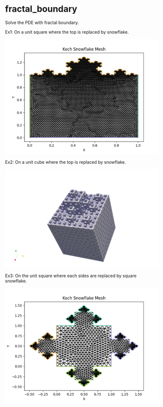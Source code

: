 # fractal_boundary
Solve the PDE with fractal boundary. 

Ex1: On a unit square where the top is replaced by snowflake. 

![top edged with 4 iterations](/Ex1_square_top_snowflake/snow.png)


Ex2: On a unit cube where the top is replaced by snowflake. 

![top edged with 3 iterations](/note_latex/figures/Ex2/Ex2_snow_cube_3.png)


Ex3: On the unit square where each sides are replaced by square snowflake.

![each sides with 4 iterations](/note_latex/figures/Ex3/Ex3_snow_square_4.png)


